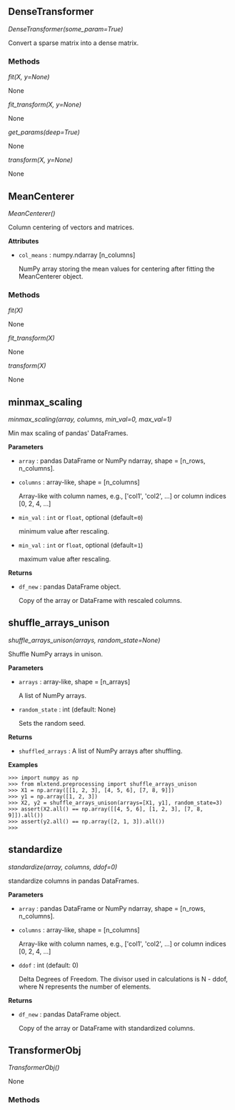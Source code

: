 ## DenseTransformer



*DenseTransformer(some_param=True)*

Convert a sparse matrix into a dense matrix.

### Methods



*fit(X, y=None)*

None

*fit_transform(X, y=None)*

None

*get_params(deep=True)*

None

*transform(X, y=None)*

None

## MeanCenterer



*MeanCenterer()*

Column centering of vectors and matrices.

**Attributes**


- `col_means` : numpy.ndarray [n_columns]

    NumPy array storing the mean values for centering after fitting
    the MeanCenterer object.

### Methods



*fit(X)*

None

*fit_transform(X)*

None

*transform(X)*

None

## minmax_scaling



*minmax_scaling(array, columns, min_val=0, max_val=1)*

Min max scaling of pandas' DataFrames.

**Parameters**


- `array` : pandas DataFrame or NumPy ndarray, shape = [n_rows, n_columns].


- `columns` : array-like, shape = [n_columns]

    Array-like with column names, e.g., ['col1', 'col2', ...]
    or column indices [0, 2, 4, ...]

- `min_val` : `int` or `float`, optional (default=`0`)

    minimum value after rescaling.

- `min_val` : `int` or `float`, optional (default=`1`)

    maximum value after rescaling.

**Returns**


- `df_new` : pandas DataFrame object.

    Copy of the array or DataFrame with rescaled columns.

## shuffle_arrays_unison



*shuffle_arrays_unison(arrays, random_state=None)*

Shuffle NumPy arrays in unison.

**Parameters**


- `arrays` : array-like, shape = [n_arrays]

    A list of NumPy arrays.

- `random_state` : int (default: None)

    Sets the random seed.

**Returns**


- `shuffled_arrays` : A list of NumPy arrays after shuffling.


**Examples**

    >>> import numpy as np
    >>> from mlxtend.preprocessing import shuffle_arrays_unison
    >>> X1 = np.array([[1, 2, 3], [4, 5, 6], [7, 8, 9]])
    >>> y1 = np.array([1, 2, 3])
    >>> X2, y2 = shuffle_arrays_unison(arrays=[X1, y1], random_state=3)
    >>> assert(X2.all() == np.array([[4, 5, 6], [1, 2, 3], [7, 8, 9]]).all())
    >>> assert(y2.all() == np.array([2, 1, 3]).all())
    >>>

## standardize



*standardize(array, columns, ddof=0)*

standardize columns in pandas DataFrames.

**Parameters**


- `array` : pandas DataFrame or NumPy ndarray, shape = [n_rows, n_columns].



- `columns` : array-like, shape = [n_columns]

    Array-like with column names, e.g., ['col1', 'col2', ...]
    or column indices [0, 2, 4, ...]


- `ddof` : int (default: 0)

    Delta Degrees of Freedom. The divisor used in calculations
    is N - ddof, where N represents the number of elements.

**Returns**


- `df_new` : pandas DataFrame object.

    Copy of the array or DataFrame with standardized columns.

## TransformerObj



*TransformerObj()*

None

### Methods




